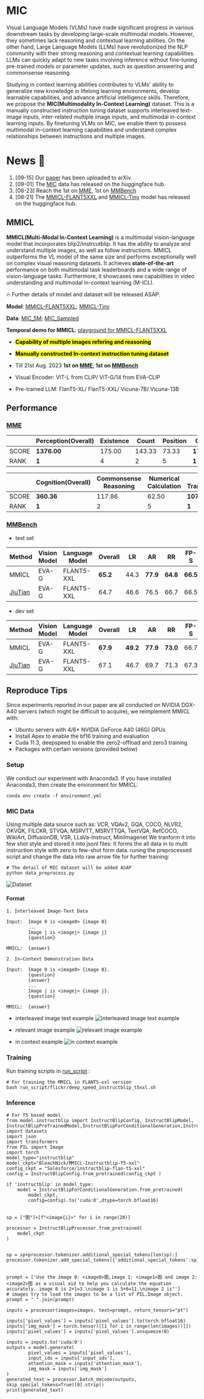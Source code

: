 # MIC 
Visual Language Models (VLMs) have made significant progress in various downstream tasks by developing large-scale multimodal models. However, they sometimes lack reasoning and contextual learning abilities. On the other hand, Large Language Models (LLMs) have revolutionized the NLP community with their strong reasoning and contextual learning capabilities. LLMs can quickly adapt to new tasks involving inference without fine-tuning pre-trained models or parameter updates, such as question answering and commonsense reasoning.

Studying in context learning abilities contributes to VLMs' ability to generalize new knowledge in lifelong learning environments, develop learnable capabilities, and advance artificial intelligence skills. Therefore, we propose the **MIC(Multimodality In-Context Learning)** dataset. This is a manually constructed instruction tuning dataset supports interleaved text-image inputs, inter-related multiple image inputs, and multimodal in-context learning inputs. By finetuning VLMs on MIC, we enable them to possess multimodal in-context learning capabilities and understand complex relationships between instructions and multiple images.

# News 🚀
1. [09-15] Our [paper](https://arxiv.org/abs/2309.07915) has been uploaded to arXiv.
2. [09-01] The [MIC](https://huggingface.co/datasets/BleachNick/MIC_full) data has released on the huggingface hub.
3. [08-23] Reach the 1st on [MME](https://github.com/BradyFU/Awesome-Multimodal-Large-Language-Models/tree/Evaluation), 1st on [MMBench](https://opencompass.org.cn/leaderboard-multimodal)
4. [08-21] The [MMICL-FLANT5XXL](https://huggingface.co/BleachNick/MMICL-Instructblip-T5-xxl) and [MMICL-Tiny](https://huggingface.co/BleachNick/MMICL-Instructblip-T5-xl) model has released on the huggingface hub.
   
## MMICL 
 **MMICL(Multi-Modal In-Context Learning)** is a multimodal vision-language model that incorporates blip2/instrcutblip. It has the ability to analyze and understand multiple images, as well as follow instructions. MMICL outperforms the VL model of the same size and performs exceptionally well on complex visual reasoning datasets. It achieves **state-of-the-art** performance on both multimodal task leaderboards and a
wide range of vision-language tasks. Furthermore, it showcases new capabilities in video understanding and multimodal in-context learning (M-ICL). 

 🔥 Further details of model and dataset will be released ASAP. 

 
 **Model**: [MMICL-FLANT5XXL](https://huggingface.co/BleachNick/MMICL-Instructblip-T5-xxl);  [MMICL-Tiny](https://huggingface.co/BleachNick/MMICL-Instructblip-T5-xl)

 **Data**: [MIC_5M](https://huggingface.co/datasets/BleachNick/MIC_full); [MIC_Sampled](https://huggingface.co/datasets/BleachNick/MIC_sampled) 
 
**Temporal demo for MMICL**: [playground for MMICL-FLANT5XXL](https://8904cdd23621858859.gradio.live)

+ <mark>**Capability of multiple images refering and reasoning**<mark>

+ <mark>**Manually constructed In-context instruction tuning dataset**<mark>

+ Till 21st Aug. 2023 **1st on [MME](https://github.com/BradyFU/Awesome-Multimodal-Large-Language-Models/tree/Evaluation), 1st on [MMBench](https://opencompass.org.cn/leaderboard-multimodal)**

+ Visual Encoder:  VIT-L from CLIP/ ViT-G/14 from EVA-CLIP 

+ Pre-trained LLM: FlanT5-XL/ FlanT5-XXL/ Vicuna-7B/ Vicuna-13B



## Performance

### [MME](https://github.com/BradyFU/Awesome-Multimodal-Large-Language-Models/tree/Evaluation)

|       |**Perception(Overall)**| Existence| Count | Position |   Color     | Posters | Celebrity | Scene    | Landmark | Artwork | OCR   |
|-------|------------|-----------|--------|----------|-------|---------|-----------|-------|----------|---------|-------|
| SCORE | **1376.00**| 175.00    | 143.33 | 73.33   | **171.67**   | 130.95  | 145.88    | 152.75   | 135.08   | 133.00   | 115.00 |
| RANK  | **1**       | 4        | 2     | 5        | **1**         | 7      | 3         | 6         | 8        | 3       | 2     |


|       | **Cognition(Overall)** | Commonsense Reasoning | Numerical Calculation | Text Translation | Code Reasoning |
|-------|-----------|-----------------------|-----------------------|------------------|----------------|
| SCORE | **360.36**    | 117.86                | 62.50                    | **107.50**               | 72.50           |
| RANK  | **1**         | 2                     | 5                     | **1**                | 4              |





### [MMBench](https://opencompass.org.cn/leaderboard-multimodal)
+ test set
  
| Method  | Vision Model | Language Model | Overall  | LR    | AR     | RR    | FP-S | FP-C  | CP     |
|---------|--------------|----------------|----------|-------|--------|-------|------|-------|--------|
| MMICL   | EVA-G        | FLANT5-XXL     | **65.2**    | 44.3 | **77.9**  | **64.8** | **66.5** | **53.6**  |  **70.6** |
| [JiuTian](https://github.com/rshaojimmy/JiuTian) | EVA-G        | FLANT5-XXL     | 64.7     | 46.6  | 76.5   | 66.7  | 66.5 | 51.6  | 68.7   |

+ dev set
  
| Method  | Vision Model | Language Model | Overall  | LR    | AR     | RR    | FP-S | FP-C  | CP     |
|---------|--------------|----------------|----------|-------|--------|-------|------|-------|--------|
| MMICL   | EVA-G        | FLANT5-XXL     | **67.9**    | **49.2** | **77.9**  | **73.0** | 66.7 | 57.2  |  **77.2** |
| [JiuTian](https://github.com/rshaojimmy/JiuTian) | EVA-G        | FLANT5-XXL     | 67.1     | 46.7  | 69.7   | 71.3  | 67.3 | 58.6  | 75.8   |


## Reproduce Tips
Since experiments reported in our paper are all conducted on NVIDIA DGX-A40 servers (which might be difficult to acquire), 
we reimplement MMICL with:

* Ubuntu servers with 4/6* NVIDIA GeForce A40 (46G) GPUs
* Install Apex to enable the bf16 training and evaluation
* Cuda 11.3, deepspeed to enable the zero2-offload and zero3 training
* Packages with certain versions (provided below)

### Setup
We conduct our experiment with Anaconda3. If you have installed Anaconda3, then create the environment for MMICL:

```shell
conda env create -f environment.yml
```


### MIC Data
Using multiple data source such as: VCR, VQAv2, GQA, COCO, NLVR2, OKVQK, FILCKR, STVQA, MSRVTT, MSRVTTQA, TextVQA, RefCOCO, WikiArt, DiffusionDB, VSR, LLaVa-Instruct, MiniImagenet
We tranform it into few shot style and stored it into jsonl files:
It forms the all data in to multi instruction style with zero to few-shot form data.
runing the preprocessed script and change the data into raw arrow file for further training:
```shell
# The detail of MIC dataset will be added ASAP
python data_preprocess.py
```
![Dataset](images/dataset.png )
####  Format
```
1. Interleaved Image-Text Data

Input:  Image 0 is <image0> {image 0}
        ...
        Image j is <imagej> {image j}
        {question}

MMICL:  {answer}

2. In−Context Demonstration Data

Input:  Image 0 is <image0> {image 0}.
        {question} 
        {answer} 
        ...
        Image j is <imagej> {image j}.
        {question} 

MMICL:  {answer}
 ```
- interleaved image text example
 ![interleaved image text example](images/example.png )

 - relevant image example
 ![relevant image example](images/example2.png )

 - in context example
 ![in context example](images/example3.png )
### Training
Run training scripts in [run_script](run_script) :

```shell
# For training the MMICL in FLANT5-xxl version
bash run_script/flickr/deep_speed_instructblip_t5xxl.sh
```
### Inference

```
# For T5 based model
from model.instructblip import InstructBlipConfig, InstructBlipModel, InstructBlipPreTrainedModel,InstructBlipForConditionalGeneration,InstructBlipProcessor
import datasets
import json
import transformers
from PIL import Image
import torch
model_type="instructblip"
model_ckpt="BleachNick/MMICL-Instructblip-T5-xxl"
config_ckpt = "Salesforce/instructblip-flan-t5-xxl"
config = InstructBlipConfig.from_pretrained(config_ckpt )

if 'instructblip' in model_type:
    model = InstructBlipForConditionalGeneration.from_pretrained(
        model_ckpt,
        config=config).to('cuda:0',dtype=torch.bfloat16) 


sp = ["图"]+[f"<image{i}>" for i in range(20)]

processor = InstructBlipProcessor.from_pretrained(
    model_ckpt
)


sp = sp+processor.tokenizer.additional_special_tokens[len(sp):]
processor.tokenizer.add_special_tokens({'additional_special_tokens':sp})


prompt = ['Use the image 0: <image0>图,image 1: <image1>图 and image 2: <image2>图 as a visual aid to help you calculate the equation accurately. image 0 is 2+1=3.\nimage 1 is 5+6=11.\nimage 2 is"']
# images try to load the images to be a list of PIL.Image object.
prompt = " ".join(prompt)

inputs = processor(images=images, text=prompt, return_tensors="pt")

inputs['pixel_values'] = inputs['pixel_values'].to(torch.bfloat16)
inputs['img_mask'] = torch.tensor([[1 for i in range(len(images))]])
inputs['pixel_values'] = inputs['pixel_values'].unsqueeze(0)

inputs = inputs.to('cuda:0')
outputs = model.generate(
        pixel_values = inputs['pixel_values'],
        input_ids = inputs['input_ids'],
        attention_mask = inputs['attention_mask'],
        img_mask = inputs['img_mask']
)
generated_text = processor.batch_decode(outputs, skip_special_tokens=True)[0].strip()
print(generated_text)

```


